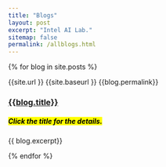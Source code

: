 ```yaml
---
title: "Blogs"
layout: post
excerpt: "Intel AI Lab."
sitemap: false
permalink: /allblogs.html
---
```



{% for blog in site.posts %}
<div> 
{{site.url }}
{{site.baseurl }} 
{{blog.permalink}} 
<h3> <a href="{{ site.baseurl }}{{blog.permalink}}"> {{blog.title}}  </a> </h3>
<h5><mark>Click the title for the details.</mark></h5>
{{ blog.excerpt}} 

</div>

{% endfor %}
